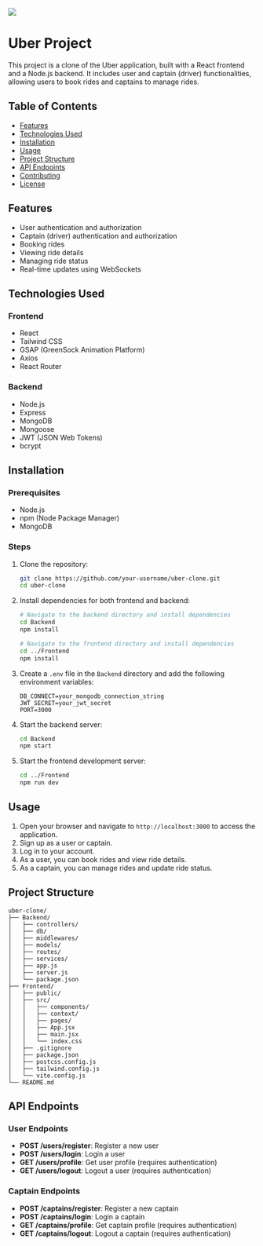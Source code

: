 ![](https://github.com/AyushBhure/Uber-clone/blob/2af99aa324d3e629b0b423e3e039d7cfe004572c/Screenshot%202025-02-03%20193804.png)
# Uber Project
This project is a clone of the Uber application, built with a React frontend and a Node.js backend. It includes user and captain (driver) functionalities, allowing users to book rides and captains to manage rides.

## Table of Contents

- [Features](#features)
- [Technologies Used](#technologies-used)
- [Installation](#installation)
- [Usage](#usage)
- [Project Structure](#project-structure)
- [API Endpoints](#api-endpoints)
- [Contributing](#contributing)
- [License](#license)

## Features

- User authentication and authorization
- Captain (driver) authentication and authorization
- Booking rides
- Viewing ride details
- Managing ride status
- Real-time updates using WebSockets

## Technologies Used

### Frontend

- React
- Tailwind CSS
- GSAP (GreenSock Animation Platform)
- Axios
- React Router

### Backend

- Node.js
- Express
- MongoDB
- Mongoose
- JWT (JSON Web Tokens)
- bcrypt

## Installation

### Prerequisites

- Node.js
- npm (Node Package Manager)
- MongoDB

### Steps

1. Clone the repository:

    ```bash
    git clone https://github.com/your-username/uber-clone.git
    cd uber-clone
    ```

2. Install dependencies for both frontend and backend:

    ```bash
    # Navigate to the backend directory and install dependencies
    cd Backend
    npm install

    # Navigate to the frontend directory and install dependencies
    cd ../Frontend
    npm install
    ```

3. Create a `.env` file in the `Backend` directory and add the following environment variables:

    ```env
    DB_CONNECT=your_mongodb_connection_string
    JWT_SECRET=your_jwt_secret
    PORT=3000
    ```

4. Start the backend server:

    ```bash
    cd Backend
    npm start
    ```

5. Start the frontend development server:

    ```bash
    cd ../Frontend
    npm run dev
    ```

## Usage

1. Open your browser and navigate to `http://localhost:3000` to access the application.
2. Sign up as a user or captain.
3. Log in to your account.
4. As a user, you can book rides and view ride details.
5. As a captain, you can manage rides and update ride status.

## Project Structure

```
uber-clone/
├── Backend/
│   ├── controllers/
│   ├── db/
│   ├── middlewares/
│   ├── models/
│   ├── routes/
│   ├── services/
│   ├── app.js
│   ├── server.js
│   └── package.json
├── Frontend/
│   ├── public/
│   ├── src/
│   │   ├── components/
│   │   ├── context/
│   │   ├── pages/
│   │   ├── App.jsx
│   │   ├── main.jsx
│   │   └── index.css
│   ├── .gitignore
│   ├── package.json
│   ├── postcss.config.js
│   ├── tailwind.config.js
│   └── vite.config.js
└── README.md
```

## API Endpoints

### User Endpoints

- **POST /users/register**: Register a new user
- **POST /users/login**: Login a user
- **GET /users/profile**: Get user profile (requires authentication)
- **GET /users/logout**: Logout a user (requires authentication)

### Captain Endpoints

- **POST /captains/register**: Register a new captain
- **POST /captains/login**: Login a captain
- **GET /captains/profile**: Get captain profile (requires authentication)
- **GET /captains/logout**: Logout a captain (requires authentication)


